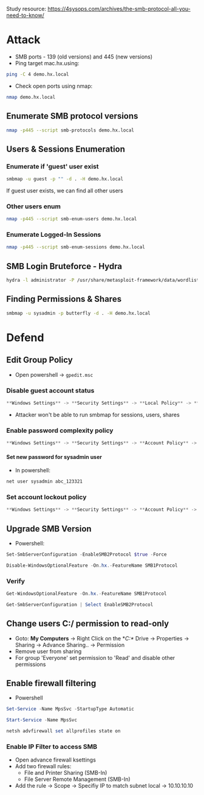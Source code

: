 Study resource: https://4sysops.com/archives/the-smb-protocol-all-you-need-to-know/

# Attack

- SMB ports - 139 (old versions) and 445 (new versions)
- Ping target mac.hx.using: 

```bash
ping -C 4 demo.hx.local
```

- Check open ports using nmap:

```bash
nmap demo.hx.local
```

## Enumerate SMB protocol versions

```bash
nmap -p445 --script smb-protocols demo.hx.local
```

## Users & Sessions Enumeration

### Enumerate if 'guest' user exist

```bash
smbmap -u guest -p "" -d . -H demo.hx.local
```

If guest user exists, we can find all other users

### Other users enum

```bash
nmap -p445 --script smb-enum-users demo.hx.local
```

### Enumerate Logged-In Sessions

```bash
nmap -p445 --script smb-enum-sessions demo.hx.local
```

## SMB Login Bruteforce - Hydra

```bash
hydra -l administrator -P /usr/share/metasploit-framework/data/wordlists/unix_passwords.txt demo.hx.local smb
```

## Finding Permissions & Shares

```bash
smbmap -u sysadmin -p butterfly -d . -H demo.hx.local
```

# Defend

## Edit Group Policy

- Open powershell -> `gpedit.msc`

### Disable guest account status

```powershell
**Windows Settings** -> **Security Settings** -> **Local Policy** -> **Security Options** -> **Accounts: Guest account status** -> Disable
```

- Attacker won't be able to run smbmap for sessions, users, shares

### Enable password complexity policy

```powershell
**Windows Settings** -> **Security Settings** -> **Account Policy** -> **Password Policy**
```

#### Set new password for sysadmin user

- In powershell:

```powershell
net user sysadmin abc_123321
```

### Set account lockout policy

```powershell
**Windows Settings** -> **Security Settings** -> **Account Policy** -> **Account Lockout Policy** -> **Account lockout threshold**
```

## Upgrade SMB Version

- Powershell:

```powershell
Set-SmbServerConfiguration -EnableSMB2Protocol $true -Force
```

```powershell
Disable-WindowsOptionalFeature -On.hx.-FeatureName SMB1Protocol
```

### Verify

```powershell
Get-WindowsOptionalFeature -On.hx.-FeatureName SMB1Protocol
```

```powershell
Get-SmbServerConfiguration | Select EnableSMB2Protocol
```

## Change users C:/ permission to read-only

- Goto: **My Computers** -> Right Click on the **C:\** Drive -> Properties -> Sharing -> Advance Sharing.. -> Permission
- Remove user from sharing
- For group 'Everyone' set permission to 'Read' and disable other permissions

## Enable firewall filtering

- Powershell

```powershell
Set-Service -Name MpsSvc -StartupType Automatic
```

```powershell
Start-Service -Name MpsSvc
```

```powershell
netsh advfirewall set allprofiles state on
```

### Enable IP Filter to access SMB

- Open advance firewall ksettings
- Add two firewall rules:
	- File and Printer Sharing (SMB-In)
	- File Server Remote Management (SMB-In)
- Add the rule -> Scope -> Specifiy IP to match subnet local -> 10.10.10.10
